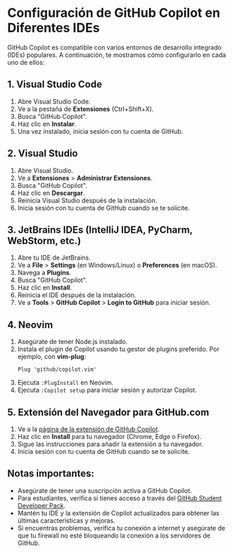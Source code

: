 # Configuración de GitHub Copilot en Diferentes IDEs

GitHub Copilot es compatible con varios entornos de desarrollo integrado (IDEs) populares. A continuación, te mostramos cómo configurarlo en cada uno de ellos:

## 1. Visual Studio Code

1. Abre Visual Studio Code.
2. Ve a la pestaña de **Extensiones** (Ctrl+Shift+X).
3. Busca "GitHub Copilot".
4. Haz clic en **Instalar**.
5. Una vez instalado, inicia sesión con tu cuenta de GitHub.

## 2. Visual Studio

1. Abre Visual Studio.
2. Ve a **Extensiones** > **Administrar Extensiones**.
3. Busca "GitHub Copilot".
4. Haz clic en **Descargar**.
5. Reinicia Visual Studio después de la instalación.
6. Inicia sesión con tu cuenta de GitHub cuando se te solicite.

## 3. JetBrains IDEs (IntelliJ IDEA, PyCharm, WebStorm, etc.)

1. Abre tu IDE de JetBrains.
2. Ve a **File** > **Settings** (en Windows/Linux) o **Preferences** (en macOS).
3. Navega a **Plugins**.
4. Busca "GitHub Copilot".
5. Haz clic en **Install**.
6. Reinicia el IDE después de la instalación.
7. Ve a **Tools** > **GitHub Copilot** > **Login to GitHub** para iniciar sesión.

## 4. Neovim

1. Asegúrate de tener Node.js instalado.
2. Instala el plugin de Copilot usando tu gestor de plugins preferido. Por ejemplo, con **vim-plug**:
   ```vim
   Plug 'github/copilot.vim'
   ```
3. Ejecuta `:PlugInstall` en Neovim.
4. Ejecuta `:Copilot setup` para iniciar sesión y autorizar Copilot.

## 5. Extensión del Navegador para GitHub.com

1. Ve a la [página de la extensión de GitHub Copilot](https://github.com/features/copilot).
2. Haz clic en **Install** para tu navegador (Chrome, Edge o Firefox).
3. Sigue las instrucciones para añadir la extensión a tu navegador.
4. Inicia sesión con tu cuenta de GitHub cuando se te solicite.

## Notas importantes:

- Asegúrate de tener una suscripción activa a GitHub Copilot.
- Para estudiantes, verifica si tienes acceso a través del [GitHub Student Developer Pack](https://github.com/gittogethers/copilot-recursos/blob/main/tutoriales/activacion-SDP.md).
- Mantén tu IDE y la extensión de Copilot actualizados para obtener las últimas características y mejoras.
- Si encuentras problemas, verifica tu conexión a internet y asegúrate de que tu firewall no esté bloqueando la conexión a los servidores de GitHub.
